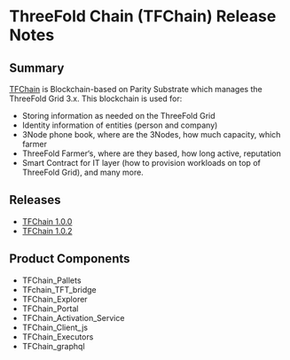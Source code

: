 # ThreeFold Chain (TFChain) Release Notes

## Summary

[TFChain](@threefold:threefold__tfchain) is Blockchain-based on Parity Substrate which manages the ThreeFold Grid 3.x. This blockchain is used for:

- Storing information as needed on the ThreeFold Grid
- Identity information of entities (person and company)
- 3Node phone book, where are the 3Nodes, how much capacity, which farmer
- ThreeFold Farmer‘s, where are they based, how long active, reputation
- Smart Contract for IT layer (how to provision workloads on top of ThreeFold Grid), and many more.

## Releases

- [TFChain 1.0.0](tfchain_1_0_0)
- [TFChain 1.0.2](tfchain_1_0_2) 

## Product Components

- TFChain_Pallets 
- TFchain_TFT_bridge
- TFChain_Explorer
- TFChain_Portal
- TFChain_Activation_Service
- TFChain_Client_js
- TFChain_Executors
- TFChain_graphql


